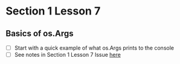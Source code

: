 # Section 1 Lesson 7

## Basics of os.Args
- [ ] Start with a quick example of what os.Args prints to the console
- [ ] See notes in Section 1 Lesson 7 Issue [here](https://github.com/rodriggj/Go/issues/7)